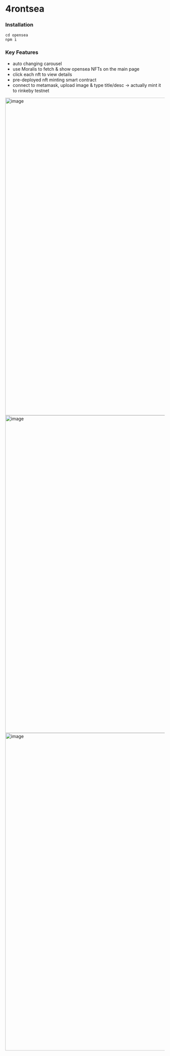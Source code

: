 # 4rontsea


### Installation
```
cd opensea
npm i
```

### Key Features

- auto changing carousel
- use Moralis to fetch & show opensea NFTs on the main page
- click each nft to view details
- pre-deployed nft minting smart contract
- connect to metamask, upload image & type title/desc -> actually mint it to rinkeby testnet

<img width="1000" alt="image" src="https://user-images.githubusercontent.com/16380369/174250937-d7d586a6-2b2c-4326-bf7b-45dd468daeb2.png">
<img width="1000" alt="image" src="https://user-images.githubusercontent.com/16380369/174251072-db6aef32-c05d-43db-a11e-735601cb9c12.png">
<img width="1000" alt="image" src="https://user-images.githubusercontent.com/16380369/174251729-ad56fd5c-db53-467f-b6c7-ca3790d4cb21.png">




